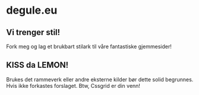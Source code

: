 # degule.eu


## Vi trenger stil!

Fork meg og lag et brukbart stilark til våre fantastiske gjemmesider!

## KISS da LEMON!

Brukes det rammeverk eller andre eksterne kilder bør dette solid begrunnes. Hvis ikke forkastes forslaget.
Btw, Cssgrid er din venn!
